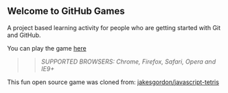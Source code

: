 ## Welcome to GitHub Games

A project based learning activity for people who are getting started with Git and GitHub.

You can play the game [here](https://bencevegert.github.io/github-games/)

>> _*SUPPORTED BROWSERS*: Chrome, Firefox, Safari, Opera and IE9+_

This fun open source game was cloned from: [jakesgordon/javascript-tetris](https://github.com/jakesgordon/javascript-tetris)
